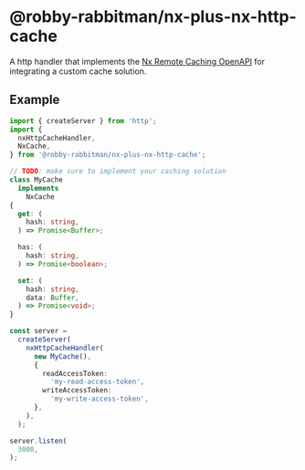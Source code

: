# @robby-rabbitman/nx-plus-nx-http-cache

A http handler that implements the [Nx Remote Caching OpenAPI](https://nx.dev/recipes/running-tasks/self-hosted-caching#open-api-specification) for integrating a custom cache solution.

## Example

```ts
import { createServer } from 'http';
import {
  nxHttpCacheHandler,
  NxCache,
} from '@robby-rabbitman/nx-plus-nx-http-cache';

// TODO: make sure to implement your caching solution
class MyCache
  implements
    NxCache
{
  get: (
    hash: string,
  ) => Promise<Buffer>;

  has: (
    hash: string,
  ) => Promise<boolean>;

  set: (
    hash: string,
    data: Buffer,
  ) => Promise<void>;
}

const server =
  createServer(
    nxHttpCacheHandler(
      new MyCache(),
      {
        readAccessToken:
          'my-read-access-token',
        writeAccessToken:
          'my-write-access-token',
      },
    ),
  );

server.listen(
  3000,
);
```
